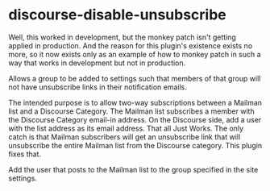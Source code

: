 # discourse-disable-unsubscribe

Well, this worked in development, but the monkey patch isn't getting applied in production.
And the reason for this plugin's existence exists no more, so it now exists only as an example
of how to monkey patch in such a way that works in development but not in production.

Allows a group to be added to settings such that members of that group will not have unsubscribe
links in their notification emails.

The intended purpose is to allow two-way subscriptions between a Mailman list and a
Discourse Category. The Mailman list subscribes a member with the Discourse Category email-in address. On the Discourse side, add a user with the list address as its email address. That all Just Works. The only catch is that Mailman subscribers will get an unsubscribe link that will
unsubscribe the entire Mailman list from the Discourse category. This plugin fixes that.

Add the user that posts to the Mailman list to the group specified in the site settings.
